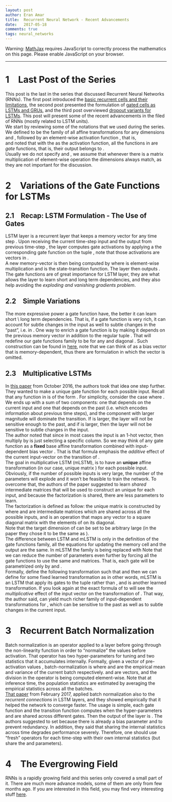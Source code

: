 ```yaml
---
layout: post
author: Eran Amar
title:  Recurrent Neural Network - Recent Advancements
date:   2017-05-18
comments: true
tags: neural_networks
---
```



<script type="math/tex">
\newcommand{\lyxlock}{}
</script>
<noscript>
<div class="warning">
Warning: <a href="http://www.mathjax.org/">MathJax</a> requires JavaScript to correctly process the mathematics on this page. Please enable JavaScript on your browser.
</div><hr>
</hr></noscript>



<h1 class="Section">
<a class="toc" name="toc-Section-1">1</a> Last Post of the Series
</h1>
<div class="Unindented">
This post is the last in the series that discussed Recurrent Neural Networks (RNNs). The first post introduced the <a class="URL" href="https://eranamar.github.io/site/2017/04/20/Recurrent-Neural-Network-Introduction.html">basic recurrent cells and their limitations</a>, the second post presented the formulation of <a class="URL" href="https://eranamar.github.io/site/2017/04/30/Recurrent-Neural-Network-LSTM-and-GRU.html">gated cells as LSTMs and GRUs</a>, and the third post overviewed <a class="URL" href="https://eranamar.github.io/site/2017/05/12/Recurrent-Neural-Network-Dropout-for-LSTMs.html">dropout variants for LSTMs</a>. This post will present some of the recent advancements in the filed of RNNs (mostly related to LSTM units). 
</div>
<div class="Indented">
We start by reviewing some of the notations that we used during the series. 
</div>
<div class="Indented">
We defined <span class="MathJax_Preview"><script type="math/tex">
\mathcal{S}_{\sigma}
</script>
</span> to be the family of all affine transformations <span class="MathJax_Preview"><script type="math/tex">
\mathbb{R}^{n}\times\mathbb{R}^{n}\to\mathbb{R}^{m}
</script>
</span> for any dimensions <span class="MathJax_Preview"><script type="math/tex">
n
</script>
</span> and <span class="MathJax_Preview"><script type="math/tex">
m
</script>
</span>, followed by an element-wise activation function <span class="MathJax_Preview"><script type="math/tex">
\sigma
</script>
</span>, that is,
</div>
<div class="Indented">
<span class="MathJax_Preview">
<script type="math/tex;mode=display">

\mathcal{S}_{\sigma}=\left\{ \mathbf{x},\mathbf{h}\mapsto\sigma\left(W\mathbf{x}+U\mathbf{h}+\mathbf{b}\right)\mid\forall W,U,\mathbf{b}\right\} 

</script>
</span>
and noted that with the <span class="MathJax_Preview"><script type="math/tex">
sigmoid\left(x\right)=\left(1+e^{-x}\right)^{-1}
</script>
</span> as the activation function, all the functions in <span class="MathJax_Preview"><script type="math/tex">
\mathcal{S}_{sig}
</script>
</span> are <i>gate</i> functions, that is, their output belongs to <span class="MathJax_Preview"><script type="math/tex">
\left[0,1\right]^{m}
</script>
</span>. 
</div>
<div class="Indented">
Usually we do not specify <span class="MathJax_Preview"><script type="math/tex">
n
</script>
</span> and <span class="MathJax_Preview"><script type="math/tex">
m
</script>
</span>, we assume that whenever there is a matrix multiplication of element-wise operation the dimensions always match, as they are not important for the discussion. 
</div>
<h1 class="Section">
<a class="toc" name="toc-Section-2">2</a> Variations of the Gate Functions for LSTMs
</h1>
<h2 class="Subsection">
<a class="toc" name="toc-Subsection-2.1">2.1</a> Recap: LSTM Formulation - The Use of Gates
</h2>
<div class="Unindented">
LSTM layer is a recurrent layer that keeps a memory vector <span class="MathJax_Preview"><script type="math/tex">
\mathbf{c}^{\text{\left(t\right)}}
</script>
</span> for any time step <span class="MathJax_Preview"><script type="math/tex">
t
</script>
</span>. Upon receiving the current time-step input <span class="MathJax_Preview"><script type="math/tex">
\mathbf{x}^{\left(t\right)}
</script>
</span> and the output from previous time-step <span class="MathJax_Preview"><script type="math/tex">
\mathbf{h}^{\left(t-1\right)}
</script>
</span>, the layer computes gate activations <span class="MathJax_Preview"><script type="math/tex">
f^{\left(t\right)},i^{\left(t\right)},o^{\left(t\right)}
</script>
</span> by applying a the corresponding gate function <span class="MathJax_Preview"><script type="math/tex">
\mathbf{f},\mathbf{i},\mathbf{o}\in\mathcal{S}_{sig}
</script>
</span> on the tuple <span class="MathJax_Preview"><script type="math/tex">
\left(\mathbf{x}^{\left(t\right)},\mathbf{h}^{\left(t-1\right)}\right)
</script>
</span>, note that those activations are vectors in <span class="MathJax_Preview"><script type="math/tex">
\left[0,1\right]^{m}
</script>
</span>. 
</div>
<div class="Indented">
A new memory-vector is then being computed by <span class="MathJax_Preview">
<script type="math/tex;mode=display">

\mathbf{c}^{\left(t\right)}=f^{\left(t\right)}\circ\mathbf{c}^{\left(t-1\right)}+i^{\left(t\right)}\circ\mathbf{s}\left(\mathbf{x}^{\left(t\right)},\mathbf{h}^{\left(t-1\right)}\right)

</script>
</span>
 where <span class="MathJax_Preview"><script type="math/tex">
\circ
</script>
</span> is element-wise multiplication and <span class="MathJax_Preview"><script type="math/tex">
\mathbf{s}\in\mathcal{S}_{tanh}
</script>
</span> is the state-transition function. The layer then outputs <span class="MathJax_Preview"><script type="math/tex">
\mathbf{h}^{\left(t\right)}=o^{\left(t\right)}\circ tanh\left(\mathbf{c}^{\left(t\right)}\right)
</script>
</span>. 
</div>
<div class="Indented">
The gate functions are of great importance for LSTM layer, they are what allows the layer to learn short and long term dependencies, and they also help avoiding the <i>exploding and vanishing gradients problem</i>.
</div>
<h2 class="Subsection">
<a class="toc" name="toc-Subsection-2.2">2.2</a> Simple Variations
</h2>
<div class="Unindented">
The more expressive power a gate function have, the better it can learn short \ long term dependencies. That is, if a gate function is very rich, it can account for subtle changes in the input <span class="MathJax_Preview"><script type="math/tex">
\mathbf{x}^{\left(t\right)}
</script>
</span> as well to subtle changes in the “past”, i.e. in <span class="MathJax_Preview"><script type="math/tex">
\mathbf{h}^{\left(t-1\right)}
</script>
</span>. One way to enrich a gate function is by making it depends on the previous memory vector <span class="MathJax_Preview"><script type="math/tex">
\mathbf{c}^{\left(t-1\right)}
</script>
</span> in addition to the regular tuple <span class="MathJax_Preview"><script type="math/tex">
\left(\mathbf{x}^{\left(t\right)},\mathbf{h}^{\left(t-1\right)}\right)
</script>
</span>. That will redefine our gate functions family to be <span class="MathJax_Preview">
<script type="math/tex;mode=display">

\mathcal{S}_{\sigma}=\left\{ \mathbf{x}^{\left(t\right)},\mathbf{h}^{\left(t-1\right)},\mathbf{c}^{\left(t-1\right)}\mapsto\sigma\left(W\mathbf{x}^{\left(t\right)}+U\mathbf{h}^{\left(t-1\right)}+V\mathbf{c}^{\left(t-1\right)}+\mathbf{b}\right)\right\} 

</script>
</span>
for any <span class="MathJax_Preview"><script type="math/tex">
W,U
</script>
</span> and diagonal <span class="MathJax_Preview"><script type="math/tex">
V
</script>
</span>. Such construction can be found in <a class="URL" href="https://arxiv.org/abs/1308.0850">here</a>, note that we can think of <span class="MathJax_Preview"><script type="math/tex">
V\mathbf{c}^{\left(t-1\right)}
</script>
</span> as a bias vector that is memory-dependent, thus there are formulation in which the vector <span class="MathJax_Preview"><script type="math/tex">
\mathbf{b}
</script>
</span> is omitted. 
</div>
<h2 class="Subsection">
<a class="toc" name="toc-Subsection-2.3">2.3</a> Multiplicative LSTMs
</h2>
<div class="Unindented">
In <a class="URL" href="https://arxiv.org/abs/1609.07959">this paper</a> from October 2016, the authors took that idea one step further. They wanted to make a unique gate function for each possible input. Recall that any function in <span class="MathJax_Preview"><script type="math/tex">
\mathcal{S}_{\sigma}
</script>
</span> is of the form <span class="MathJax_Preview"><script type="math/tex">
\mathbf{x}^{\left(t\right)},\mathbf{h}^{\left(t-1\right)}\mapsto W\mathbf{x}^{\left(t\right)}+U\mathbf{h}^{\left(t-1\right)}+\mathbf{b}
</script>
</span>. For simplicity, consider the case where <span class="MathJax_Preview"><script type="math/tex">
\mathbf{b}=\mathbf{0}
</script>
</span>. 
</div>
<div class="Indented">
We ends up with a sum of two components: one that depends on the current input and one that depends on the past (i.e. <span class="MathJax_Preview"><script type="math/tex">
\mathbf{h}^{\left(t-1\right)}
</script>
</span> which encodes information about previous time steps), and the component with larger magnitude will dominate the transition. If <span class="MathJax_Preview"><script type="math/tex">
W\mathbf{x}^{\left(t\right)}
</script>
</span> is larger, the layer will not be sensitive enough to the past, and if <span class="MathJax_Preview"><script type="math/tex">
U\mathbf{h}^{\left(t-1\right)}
</script>
</span> is larger, then the layer will not be sensitive to subtle changes in the input.
</div>
<div class="Indented">
The author noted that since in most cases the input <span class="MathJax_Preview"><script type="math/tex">
\mathbf{x}^{\left(t\right)}
</script>
</span> is an 1-hot vector, then multiply by <span class="MathJax_Preview"><script type="math/tex">
W
</script>
</span> is just selecting a specific column. So we may think of any gate function <span class="MathJax_Preview"><script type="math/tex">
\mathbf{s}\in\mathcal{S}_{\sigma}
</script>
</span> as a <b>fixed</b> base affine transformation <span class="MathJax_Preview"><script type="math/tex">
\mathbf{h}\mapsto U\mathbf{h}
</script>
</span> combined with input-dependent bias vector <span class="MathJax_Preview"><script type="math/tex">
\mathbf{b}_{\mathbf{x}^{\left(t\right)}}=W\mathbf{x}^{\left(t\right)}
</script>
</span>. That is <span class="MathJax_Preview">
<script type="math/tex;mode=display">

\mathbf{s}\left(\mathbf{x}^{\left(t\right)},\mathbf{h}^{\left(t-1\right)}\right)=U\mathbf{h}^{\left(t-1\right)}+\mathbf{b}_{\mathbf{x}^{\left(t\right)}}

</script>
</span>
that formula emphasis the <i>additive</i> effect of the current input-vector on the transition of <span class="MathJax_Preview"><script type="math/tex">
\mathbf{h}^{\left(t-1\right)}
</script>
</span>. 
</div>
<div class="Indented">
The goal in multiplicative LSTM (mLSTM), is to have an <b>unique</b> affine transformation (in our case, unique matrix <span class="MathJax_Preview"><script type="math/tex">
U
</script>
</span>) for each possible input. Obviously, if the number of possible inputs is very large, the number of the parameters will explode and it won’t be feasible to train the network. To overcome that, the authors of the paper suggested to learn <i>shared</i> intermediate matrices that will be used to construct an unique <span class="MathJax_Preview"><script type="math/tex">
U
</script>
</span> for each input, and because the factorization is shared, there are less parameters to learn. 
</div>
<div class="Indented">
The factorization is defined as follow: the unique matrix <span class="MathJax_Preview"><script type="math/tex">
U_{\mathbf{x}^{\left(t\right)}}
</script>
</span> is constructed by <span class="MathJax_Preview"><script type="math/tex">
V_{1}diag\left(T\mathbf{x}^{\left(t\right)}\right)V_{2}
</script>
</span> where <span class="MathJax_Preview"><script type="math/tex">
V_{1},V_{2}
</script>
</span> and <span class="MathJax_Preview"><script type="math/tex">
T
</script>
</span> are intermediate matrices which are shared across all the possible inputs, and <span class="MathJax_Preview"><script type="math/tex">
diag\left(\mathbf{v}\right)
</script>
</span> is an operation that maps any vector <span class="MathJax_Preview"><script type="math/tex">
\mathbf{v}
</script>
</span> to a square diagonal matrix with the elements of <span class="MathJax_Preview"><script type="math/tex">
\mathbf{v}
</script>
</span> on its diagonal.
</div>
<div class="Indented">
Note that the target dimension of <span class="MathJax_Preview"><script type="math/tex">
T
</script>
</span> can be set to be arbitrary large (in the paper they chose it to be the same as <span class="MathJax_Preview"><script type="math/tex">
\mathbf{h}^{\left(t\right)}
</script>
</span>).
</div>
<div class="Indented">
The difference between LSTM and mLSTM is only in the definition of the gate functions family, all the equations for updating the memory cell and the output are the same. In mLSTM the family <span class="MathJax_Preview"><script type="math/tex">
\mathcal{S}_{\sigma}
</script>
</span> is being replaced with <span class="MathJax_Preview">
<script type="math/tex;mode=display">
\begin{aligned}
\mathcal{S}'_{\sigma} & =\left\{ \mathbf{x},\mathbf{h}\mapsto\sigma\left(W\mathbf{x}+U_{\mathbf{x}}\mathbf{h}\right)\right\} \\
 & =\left\{ \mathbf{x},\mathbf{h}\mapsto\sigma\left(\mathbf{b}_{\mathbf{x}}+V_{1}diag\left(T\mathbf{x}\right)V_{2}\mathbf{h}\right)\mid\forall W,V_{1},V_{2},T\right\} 
\end{aligned}
</script>
</span>
Note that we can reduce the number of parameters even further by forcing all the gate functions to use the same <span class="MathJax_Preview"><script type="math/tex">
V_{2}
</script>
</span> and <span class="MathJax_Preview"><script type="math/tex">
T
</script>
</span> matrices. That is, each gate will be parametrized only by <span class="MathJax_Preview"><script type="math/tex">
W
</script>
</span> and <span class="MathJax_Preview"><script type="math/tex">
V_{1}
</script>
</span>. 
</div>
<div class="Indented">
Formally, define the following transformation <span class="MathJax_Preview"><script type="math/tex">
\tau:\mathbb{R}^{n}\times\mathbb{R}^{n}\to\mathbb{R}^{m}
</script>
</span> such that <span class="MathJax_Preview"><script type="math/tex">
\tau\left(\mathbf{x},\mathbf{h}\right)=T\mathbf{x}\circ V_{2}\mathbf{h}
</script>
</span> and then we can define <span class="MathJax_Preview"><script type="math/tex">
\mathcal{S}'_{\sigma}
</script>
</span> for some fixed learned transformation <span class="MathJax_Preview"><script type="math/tex">
\tau
</script>
</span> as <span class="MathJax_Preview">
<script type="math/tex;mode=display">
\begin{aligned}
\mathcal{S}'_{\sigma,\tau} & =\left\{ \mathbf{x},\mathbf{h}\mapsto\sigma\left(W\mathbf{x}+V_{1}\tau\left(\mathbf{x},\mathbf{h}\right)\right)\mid\forall W,V_{1}\right\} \\
 & =\left\{ \mathbf{x},\mathbf{h}\mapsto\mathbf{s}\left(\mathbf{x},\tau\left(\mathbf{h}\right)\right)\mid\mathbf{s}\in\mathcal{S}_{\sigma}\right\} 
\end{aligned}
</script>
</span>
 in other words, mLSTM is an LSTM that apply its gates to the tuple <span class="MathJax_Preview"><script type="math/tex">
\left(\mathbf{x}^{\left(t\right)},\tau\left(\mathbf{h}^{\left(t-1\right)}\right)\right)
</script>
</span> rather than <span class="MathJax_Preview"><script type="math/tex">
\left(\mathbf{x}^{\left(t\right)},\mathbf{h}^{\left(t-1\right)}\right)
</script>
</span>, and <span class="MathJax_Preview"><script type="math/tex">
\tau
</script>
</span> is another learned transformation. If you look again at the exact formula of <span class="MathJax_Preview"><script type="math/tex">
\tau
</script>
</span> to will see the <i>multiplicative</i> effect of the input vector on the transformation of <span class="MathJax_Preview"><script type="math/tex">
\mathbf{h}
</script>
</span>. That way, the author said, <span class="MathJax_Preview"><script type="math/tex">
\mathcal{S}'_{\sigma,\tau}
</script>
</span> can yield much richer family of input-dependent transformations for <span class="MathJax_Preview"><script type="math/tex">
\mathbf{h}^{\left(t\right)}
</script>
</span>, which can be sensitive to the past as well as to subtle changes in the current input.
</div>
<h1 class="Section">
<a class="toc" name="toc-Section-3">3</a> Recurrent Batch Normalization
</h1>
<div class="Unindented">
Batch normalization is an operator applied to a layer before going through the non-linearity function in order to “normalize” the values before activation. That operator has two hyper-parameters for tuning and two statistics that it accumulates internally. Formally, given a vector of pre-activation values <span class="MathJax_Preview"><script type="math/tex">
\mathbf{x}
</script>
</span>, batch-normalization is <span class="MathJax_Preview">
<script type="math/tex;mode=display">

BN\left(\mathbf{x};\gamma,\beta\right)=\beta+\gamma\circ\frac{\mathbf{x}-\mathbb{\hat{E}\left[\mathbf{x}\right]}}{\sqrt{\hat{\mathbb{V}}\left[\mathbf{x}\right]+\epsilon}}

</script>
</span>
where <span class="MathJax_Preview"><script type="math/tex">
\hat{\mathbb{E}}
</script>
</span> and <span class="MathJax_Preview"><script type="math/tex">
\hat{\mathbb{V}}
</script>
</span> are the empirical mean and variance of the current batch respectively. <span class="MathJax_Preview"><script type="math/tex">
\gamma,\beta
</script>
</span> and <span class="MathJax_Preview"><script type="math/tex">
\epsilon
</script>
</span> are vectors, and the division in the operator is being computed element-wise. Note that at inference time, the population statistics are estimated by averaging the empirical statistics across all the batches.
</div>
<div class="Indented">
<a class="URL" href="https://arxiv.org/abs/1603.09025">That paper</a> from February 2017, applied batch normalization also to the <i>recurrent connections</i> in LSTM layers, and they showed empirically that it helped the network to converge faster. The usage is simple, each gate function <span class="MathJax_Preview"><script type="math/tex">
\mathbf{i},\mathbf{f},\mathbf{o}\in\mathcal{S}_{sig}
</script>
</span> and the transition function <span class="MathJax_Preview"><script type="math/tex">
\mathbf{s}\in\mathcal{S}_{tanh}
</script>
</span> computes <span class="MathJax_Preview">
<script type="math/tex;mode=display">

\mathbf{x}^{\left(t\right)},\mathbf{h}^{\left(t-1\right)}\mapsto\sigma\left(BN\left(W\mathbf{h}^{\left(t-1\right)};\gamma_{h},\beta_{h}\right)+BN\left(W\mathbf{x}^{\left(t\right)};\gamma_{x},\beta_{x}\right)+\mathbf{b}\right)

</script>
</span>
 when the hyper-parameters <span class="MathJax_Preview"><script type="math/tex">
\gamma
</script>
</span> and <span class="MathJax_Preview"><script type="math/tex">
\beta
</script>
</span> are shared across different gates. Then the output of the layer is <span class="MathJax_Preview"><script type="math/tex">
\mathbf{h}^{\left(t\right)}=o^{\left(t\right)}\circ tanh\left(BN\left(\mathbf{c}^{\left(t\right)};\gamma_{c},\beta_{c}\right)\right)
</script>
</span>. The authors suggested to set <span class="MathJax_Preview"><script type="math/tex">
\beta_{x}=\beta_{h}=\mathbf{0}
</script>
</span> because there is already a bias parameter <span class="MathJax_Preview"><script type="math/tex">
\mathbf{b}
</script>
</span> and to prevent redundancy. In addition, they said that sharing the internal <span class="MathJax_Preview"><script type="math/tex">
BN
</script>
</span> statistics across time degrades performance severely. Therefore, one should use “fresh” <span class="MathJax_Preview"><script type="math/tex">
BN
</script>
</span> operators for each time-step with their own internal statistics (but share the <span class="MathJax_Preview"><script type="math/tex">
\beta
</script>
</span> and <span class="MathJax_Preview"><script type="math/tex">
\gamma
</script>
</span> parameters).
</div>
<h1 class="Section">
<a class="toc" name="toc-Section-4">4</a> The Evergrowing Field
</h1>
<div class="Unindented">
RNNs is a rapidly growing field and this series only covered a small part of it. There are much more advance models, some of them are only from few months ago. If you are interested in this field, you may find very interesting stuff <a class="URL" href="https://smerity.com/articles/2016/iclr_2017_submissions.html">here</a>. 
</div>

